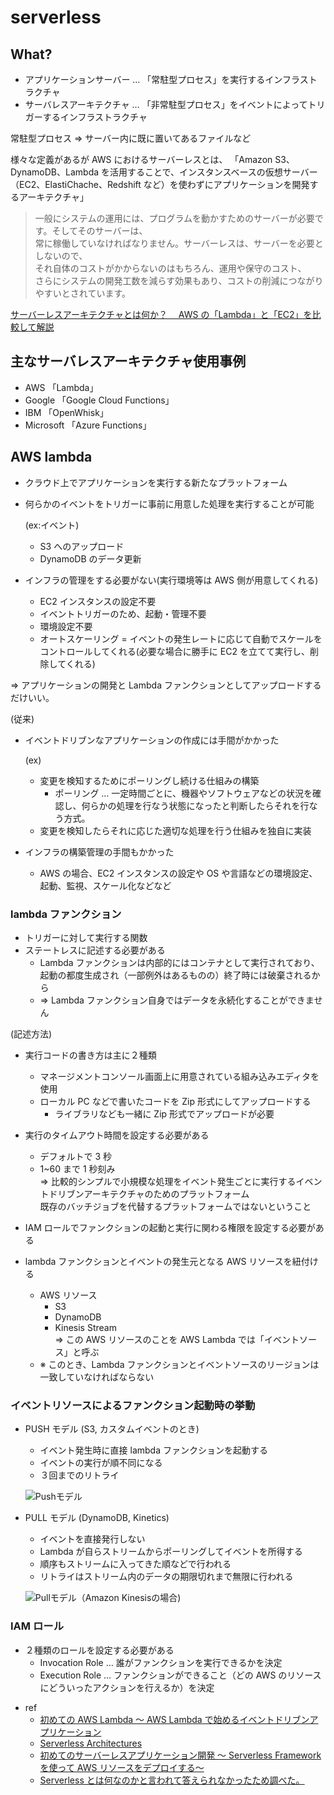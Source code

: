 # serverless

## What?

- アプリケーションサーバー … 「常駐型プロセス」を実行するインフラストラクチャ
- サーバレスアーキテクチャ … 「非常駐型プロセス」をイベントによってトリガーするインフラストラクチャ

常駐型プロセス => サーバー内に既に置いてあるファイルなど

様々な定義があるが AWS におけるサーバーレスとは、
「Amazon S3、DynamoDB、Lambda を活用することで、インスタンスベースの仮想サーバー（EC2、ElastiChache、Redshift など）を使わずにアプリケーションを開発するアーキテクチャ」

> 一般にシステムの運用には、プログラムを動かすためのサーバーが必要です。そしてそのサーバーは、  
> 常に稼働していなければなりません。サーバーレスは、サーバーを必要としないので、  
> それ自体のコストがかからないのはもちろん、運用や保守のコスト、  
> さらにシステムの開発工数を減らす効果もあり、コストの削減につながりやすいとされています。

[サーバーレスアーキテクチャとは何か？　 AWS の「Lambda」と「EC2」を比較して解説](https://www.sbbit.jp/article/cont1/32603)

## 主なサーバレスアーキテクチャ使用事例

- AWS 「Lambda」
- Google 「Google Cloud Functions」
- IBM 「OpenWhisk」
- Microsoft 「Azure Functions」

## AWS lambda

- クラウド上でアプリケーションを実行する新たなプラットフォーム
- 何らかのイベントをトリガーに事前に用意した処理を実行することが可能

  (ex:イベント)

  - S3 へのアップロード
  - DynamoDB のデータ更新

- インフラの管理をする必要がない(実行環境等は AWS 側が用意してくれる)
  - EC2 インスタンスの設定不要
  - イベントトリガーのため、起動・管理不要
  - 環境設定不要
  - オートスケーリング = イベントの発生レートに応じて自動でスケールをコントロールしてくれる(必要な場合に勝手に EC2 を立てて実行し、削除してくれる)

=> アプリケーションの開発と Lambda ファンクションとしてアップロードするだけいい。

(従来)

- イベントドリブンなアプリケーションの作成には手間がかかった

  (ex)

  - 変更を検知するためにポーリングし続ける仕組みの構築
    - ポーリング … 一定時間ごとに、機器やソフトウェアなどの状況を確認し、何らかの処理を行なう状態になったと判断したらそれを行なう方式。
  - 変更を検知したらそれに応じた適切な処理を行う仕組みを独自に実装

- インフラの構築管理の手間もかかった
  - AWS の場合、EC2 インスタンスの設定や OS や言語などの環境設定、起動、監視、スケール化などなど

### lambda ファンクション

- トリガーに対して実行する関数
- ステートレスに記述する必要がある
  - Lambda ファンクションは内部的にはコンテナとして実行されており、起動の都度生成され（一部例外はあるものの）終了時には破棄されるから
  - => Lambda ファンクション自身ではデータを永続化することができません

(記述方法)

- 実行コードの書き方は主に２種類

  - マネージメントコンソール画面上に用意されている組み込みエディタを使用
  - ローカル PC などで書いたコードを Zip 形式にしてアップロードする
    - ライブラリなども一緒に Zip 形式でアップロードが必要

- 実行のタイムアウト時間を設定する必要がある

  - デフォルトで 3 秒
  - 1~60 まで 1 秒刻み  
    => 比較的シンプルで小規模な処理をイベント発生ごとに実行するイベントドリブンアーキテクチャのためのプラットフォーム  
     既存のバッチジョブを代替するプラットフォームではないということ

- IAM ロールでファンクションの起動と実行に関わる権限を設定する必要がある

- lambda ファンクションとイベントの発生元となる AWS リソースを紐付ける
  - AWS リソース
    - S3
    - DynamoDB
    - Kinesis Stream  
      => この AWS リソースのことを AWS Lambda では「イベントソース」と呼ぶ
  - ※ このとき、Lambda ファンクションとイベントソースのリージョンは一致していなければならない

### イベントリソースによるファンクション起動時の挙動

- PUSH モデル (S3, カスタムイベントのとき)

  - イベント発生時に直接 lambda ファンクションを起動する
  - イベントの実行が順不同になる
  - ３回までのリトライ

  ![Pushモデル](https://codezine.jp/static/images/article/8446/8446_18.gif)

- PULL モデル (DynamoDB, Kinetics)

  - イベントを直接発行しない
  - Lambda が自らストリームからポーリングしてイベントを所得する
  - 順序もストリームに入ってきた順などで行われる
  - リトライはストリーム内のデータの期限切れまで無限に行われる

  ![Pullモデル（Amazon Kinesisの場合)](https://codezine.jp/static/images/article/8446/8446_19_s.gif)

### IAM ロール

- ２種類のロールを設定する必要がある
  - Invocation Role … 誰がファンクションを実行できるかを決定
  - Execution Role … ファンクションができること（どの AWS のリソースにどういったアクションを行えるか）を決定

* ref
  - [初めての AWS Lambda ～ AWS Lambda で始めるイベントドリブンアプリケーション](https://codezine.jp/article/detail/8446)
  - [Serverless Architectures](https://martinfowler.com/articles/serverless.html)
  - [初めてのサーバーレスアプリケーション開発 ～ Serverless Framework を使って AWS リソースをデプロイする～](https://dev.classmethod.jp/cloud/aws/serverless-first-serverlessframework/)
  - [Serverless とは何なのかと言われて答えられなかったため調べた。](https://qiita.com/m_ando_japan/items/e698f4949b5068b119f7)
